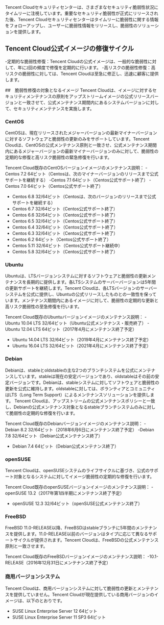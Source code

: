 Tencent Cloudセキュリティセンターは、さまざまなセキュリティ脆弱性状況にタイムリーに注視しています。重要なセキュリティ脆弱性が正式にリリースされた後、Tencent Cloudセキュリティセンターはタイムリーに脆弱性に関する情報をフォローアップし、ユーザーに脆弱性情報をリリースし、脆弱性のソリューションを提供します。

## Tencent Cloud公式イメージの修復サイクル
-定期的な脆弱性修復：Tencent Cloudの公式イメージは、一般的な脆弱性に対して、年に`2`回の頻度で修復を定期的に行います。
-高リスクの脆弱性修復：高リスクの脆弱性に対しては、Tencent Cloudは至急に修正し、迅速に顧客に提供します。

##　脆弱性修復の対象となるイメージ
Tencent Cloudは、イメージに対するセキュリティメンテナンスの原則をアップストリームイメージの公式リリースバージョンと一致させて、公式メンテナンス期間内にあるシステムバージョンに対して、セキュリティメンテナンスを実施します。
### CentOS
CentOSは、現在リリースされたメジャーバージョンの最新マイナーバージョンに対するソフトウェアと脆弱性の更新のみをサポートしています。Tencent Cloudは、CentOSの公式メンテナンス原則と一致させ、公式メンテナンス期間内にあるメジャーバージョンの最新マイナーバージョンのみに対して、脆弱性の定期的な修復と高リスク脆弱性の緊急修復を行います。

Tencent Cloud既存のCentOSバージョンイメージのメンテナンス説明：
-Centos 7.2 64ビット（Centosは、次のマイナーバージョンのリリースまで公式サポートを継続する）
-Centos 7.1 64ビット（Centos公式サポート終了）
-Centos 7.0 64ビット（Centos公式サポート終了）
- Centos 6.8 32/64ビット（Centosは、次のバージョンのリリースまで公式サポートを継続する）
- Centos 6.7 32/64ビット（Centos公式サポート終了）
- Centos 6.6 32/64ビット（Centos公式サポート終了）
- Centos 6.5 32/64ビット（Centos公式サポート終了）
- Centos 6.4 32/64ビット（Centos公式サポート終了）
- Centos 6.3 32/64ビット（Centos公式サポート終了）
- Centos 6.2 64ビット（Centos公式サポート終了）
- Centos 5.11 32/64ビット（Centos公式サポート継続中）
- Centos 5.8 32/64ビット（Centos公式サポート終了）

### Ubuntu
Ubuntuは、LTSバージョンシステムに対するソフトウェアと脆弱性の更新メンテナンスを長期的に提供します。各LTSシステムのサーバーバージョンは5年間の更新サポートを継続します。Tencent Cloudは、各LTSバージョンのサーバーシステムを公式に提供し、Ubuntuの公式リリースしたものとの一致性を保っています。メンテナンス期間内にあるイメージに対して、脆弱性の定期的な更新と高リスク脆弱性の至急修復を行います。

Tencent Cloud既存のUbuntuバージョンイメージのメンテナンス説明：
-Ubuntu 10.04 LTS 32/64ビット（Ubuntu公式メンテナンス・販売終了）
-Ubuntu 12.04 LTS 64ビット（2017年4月にメンテナンス終了予定）
- Ubuntu 14.04 LTS 32/64ビット（2019年4月にメンテナンス終了予定）
- Ubuntu 16.04 LTS 32/64ビット（2021年4月にメンテナンス終了予定）

### Debian
Debianは、stableとoldstableの主な2つのブランチシステムを公式にメンテナンスしています。stableは現在の安定バージョンであり、oldstableはその前の安定バージョンです。Debianは、stableシステムに対してソフトウェアと脆弱性の更新を公式に維持します。oldstableに対しては、ボランティアとコミュニティはLTS（Long Term Support）によるメンテナンスソリューションを提供します。 Tencent Cloudは、アップストリームの公式メンテナンスポリシーと一致し、Debianの公式メンテナンス対象となるstableブランチシステムのみに対して脆弱性の定期的な修復を行います。

Tencent Cloud既存のDebianバージョンイメージのメンテナンス説明：
-Debian 8.2 32/64ビット（2018年6月6日にメンテナンス終了予定）
-Debian 7.8 32/64ビット（Debian公式メンテナンス終了）
- Debian 7.4 64ビット（Debian公式メンテナンス終了）

### openSUSE
Tencent Cloudは、openSUSEシステムのライフサイクルに基づき、公式のサポート対象となるシステムに対してイメージ脆弱性の定期的な修復を行います。

Tencent Cloud既存のopenSUSEバージョンイメージのメンテナンス説明：
-openSUSE 13.2（2017年第1四半期にメンテナンス終了予定）
- openSUSE 12.3 32/64ビット（openSUSE公式メンテナンス終了）

### FreeBSD
FreeBSD 11.0-RELEASE以降、FreeBSDはstableブランチに5年間のメンテナンスを提供します。11.0-RELEASE以前のバージョンはタイプに応じて異なるサポートサイクルが提供されます。Tencent Cloudは、FreeBSDの公式メンテナンス原則と一致させます。

Tencent Cloud既存のFreeBSDバージョンイメージのメンテナンス説明：
-10.1-RELEASE（2016年12月31日にメンテナンス終了予定）

### 商用バージョンシステム
Tencent Cloudは、商用バージョンシステムに対して脆弱性の更新とメンテナンスを提供していません。Tencent Cloudが現在提供している商用バージョンのイメージは、以下のとおりです。
- SUSE Linux Enterprise Server 12 64ビット
- SUSE Linux Enterprise Server 11 SP3 64ビット